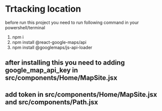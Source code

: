 # Trtacking location

before run this project you need to run following command in your powershell/terminal

1. npm i
2. npm install @react-google-maps/api
3. npm install @googlemaps/js-api-loader

## after installing this you need to adding google_map_api_key in src/components/Home/MapSite.jsx
## add token in src/components/Home/MapSite.jsx and src/components/Path.jsx
